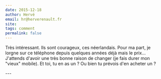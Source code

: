 ```yaml
---
date: 2015-12-18
author: Hervé
email: hr@herverenault.fr
site: 
tags: comment
permalink: false
---
```


<p>Très intéressant. Ils sont courageux, ces néerlandais. Pour ma part, je lorgne sur ce téléphone depuis quelques années déjà mais le prix... J'attends d'avoir une très bonne raison de changer (je fais durer mon "vieux" mobile). Et toi, tu en as un ? Ou bien tu prévois d'en acheter un ?</p>
---